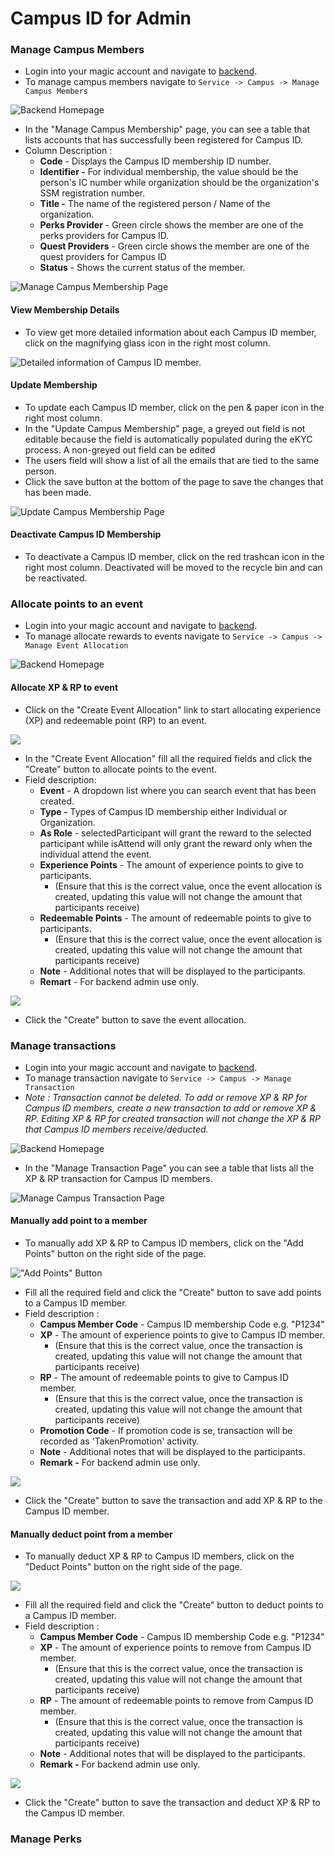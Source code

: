 # Campus ID for Admin

### Manage Campus Members

* Login into your magic account and navigate to [backend](https://central.mymagic.my/backend/).
* To manage campus members navigate to `Service -> Campus -> Manage Campus Members`

![Backend Homepage](../../../.gitbook/assets/backend1.jpg)

* In the "Manage Campus Membership" page, you can see a table that lists accounts that has successfully been registered for Campus ID.
* Column Description : 
  * **Code** - Displays the Campus ID membership ID number.
  * **Identifier -** For individual membership, the value should be the person's IC number while organization should be the organization's SSM registration number.
  * **Title -** The name of the registered person / Name of the organization.
  * **Perks Provider** - Green circle shows the member are one of the perks providers for Campus ID.
  * **Quest Providers** - Green circle shows the member are one of the quest providers for Campus ID
  * **Status** - Shows the current status of the member.

![Manage Campus Membership Page](../../../.gitbook/assets/backend2-edited.jpg)

#### View Membership Details

* To view get more detailed information about each Campus ID member, click on the magnifying glass icon in the right most column.

![Detailed information of Campus ID member.](../../../.gitbook/assets/backend3-edited.jpg)

#### Update Membership

* To update each Campus ID member, click on the pen & paper icon in the right most column.
* In the "Update Campus Membership" page, a greyed out field is not editable because the field is automatically populated during the eKYC process. A non-greyed out field can be edited
* The users field will show a list of all the emails that are tied to the same person.
* Click the save button at the bottom of the page to save the changes that has been made.

![Update Campus Membership Page](../../../.gitbook/assets/backedn4-edited.jpg)

#### Deactivate Campus ID Membership

* To deactivate a Campus ID member, click on the red trashcan icon in the right most column. Deactivated will be moved to the recycle bin and can be reactivated.

### Allocate points to an event

* Login into your magic account and navigate to [backend](https://central.mymagic.my/backend/).
* To manage allocate rewards to events navigate to `Service -> Campus -> Manage Event Allocation`

![Backend Homepage](../../../.gitbook/assets/backend6-edited.jpg)

#### Allocate XP & RP to event

* Click on the "Create Event Allocation" link to start allocating experience \(XP\) and redeemable point \(RP\) to an event.

![](../../../.gitbook/assets/backend7-edited.jpg)

* In the "Create Event Allocation" fill all the required fields and click the "Create" button to allocate points to the event.
* Field description:
  * **Event** - A dropdown list where you can search event that has been created.
  * **Type -** Types of Campus ID membership either Individual or Organization.
  * **As Role** - selectedParticipant will grant the reward to the selected participant while isAttend will only grant the reward only when the individual attend the event.
  * **Experience Points** - The amount of experience points to give to participants. 
    * \(Ensure that this is the correct value, once the event allocation is created, updating this value will not change the amount that participants receive\)
  * **Redeemable Points** - The amount of redeemable points to give to participants. 
    * \(Ensure that this is the correct value, once the event allocation is created, updating this value will not change the amount that participants receive\)
  * **Note** - Additional notes that will be displayed to the participants.
  * **Remart** - For backend admin use only.

![](../../../.gitbook/assets/backend8-edited.jpg)

* Click the "Create" button to save the event allocation.

### Manage transactions

* Login into your magic account and navigate to [backend](https://central.mymagic.my/backend/).
* To manage transaction navigate to `Service -> Campus -> Manage Transaction`
* _Note : Transaction cannot be deleted. To add or remove XP & RP for Campus ID members, create a new transaction to add or remove XP & RP. Editing XP & RP for created transaction will not change the XP & RP that Campus ID members receive/deducted._

![Backend Homepage](../../../.gitbook/assets/backend1-eee.jpg)

* In the "Manage Transaction Page" you can see a table that lists all the XP & RP transaction for Campus ID members.

![Manage Campus Transaction Page](../../../.gitbook/assets/backend9-edited.jpg)

#### Manually add point to a member

* To manually add XP & RP to Campus ID members, click on the "Add Points" button on the right side of the page.

![&quot;Add Points&quot; Button](../../../.gitbook/assets/backend9-eee.jpg)

* Fill all the required field and click the "Create" button to save add points to a Campus ID member.
* Field description :
  * **Campus Member Code** - Campus ID membership Code e.g. "P1234"
  * **XP** - The amount of experience points to give to Campus ID member. 
    * \(Ensure that this is the correct value, once the transaction is created, updating this value will not change the amount that participants receive\)
  * **RP** - The amount of redeemable points to give to Campus ID member. 
    * \(Ensure that this is the correct value, once the transaction is created, updating this value will not change the amount that participants receive\)
  * **Promotion Code** - If promotion code is se, transaction will be recorded as 'TakenPromotion' activity.
  * **Note** - Additional notes that will be displayed to the participants.
  * **Remark -** For backend admin use only.

![](../../../.gitbook/assets/backend10-edited.jpg)

* Click the "Create" button to save the transaction and add XP & RP to the Campus ID member.

#### Manually deduct point from a member

* To manually deduct XP & RP to Campus ID members, click on the "Deduct Points" button on the right side of the page.

![](../../../.gitbook/assets/backend9-ddd.jpg)

* Fill all the required field and click the "Create" button to deduct points to a Campus ID member.
* Field description :
  * **Campus Member Code** - Campus ID membership Code e.g. "P1234"
  * **XP** - The amount of experience points to remove from Campus ID member. 
    * \(Ensure that this is the correct value, once the transaction is created, updating this value will not change the amount that participants receive\)
  * **RP** - The amount of redeemable points to remove from Campus ID member. 
    * \(Ensure that this is the correct value, once the transaction is created, updating this value will not change the amount that participants receive\)
  * **Note** - Additional notes that will be displayed to the participants.
  * **Remark -** For backend admin use only.

![](../../../.gitbook/assets/backend11-edited.jpg)

* Click the "Create" button to save the transaction and deduct XP & RP to the Campus ID member.

### Manage Perks


